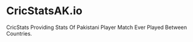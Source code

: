 # CricStatsAK.io
CricStats Providing Stats Of Pakistani Player Match Ever Played Between Countries. 
